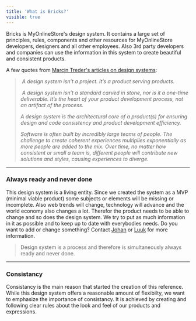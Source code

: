 ```yaml
---
title: 'What is Bricks?'
visible: true
---
```


<p>Bricks is MyOnlineStore's design system. It contains a large set of principles, rules, components and other resources for MyOnlineStore developers, designers and all other employees. Also 3rd party developers and companies can use the information in this system to create beautiful and consistent products.</p>
<p>A few quotes from <a href="https://medium.com/@marcintreder/design-systems-sprint-0-the-silver-bullet-of-product-development-8c0ed83bf00d">Marcin Treder's articles on design systems</a>:</p>
<blockquote>
<p><em class="markup--em markup--pullquote-em">&nbsp;A design system isn&rsquo;t a project. It&rsquo;s a product serving products.</em></p>
<p><em class="markup--em markup--pullquote-em">&nbsp;A design system isn&rsquo;t a standard carved in stone, nor is it a one-time deliverable. It&rsquo;s the heart of your product development process, not an artifact of the process.</em></p>
<p><em class="markup--em markup--pullquote-em">A design system is the architectural core of a product(s) for ensuring design and code consistency and product development efficiency.</em></p>
<p><em class="markup--em markup--pullquote-em">Software is often built by incredibly large teams of people. The challenge to create coherent experiences multiplies exponentially as more people are added to the mix. Over time, no matter how consistent or small a team is, different people will contribute new solutions and styles, causing experiences to diverge.</em></p>
</blockquote>
<hr />
<h3 id="mcetoc_1cb74vid60">Always ready and never done</h3>
<p>This design system is a living entity. Since we created the system as a MVP (minimal viable product) some subjects or elements will be missing or incomplete. Also web trends will change, technology will advance and the world economy also changes a lot. Therefor the product needs to be able to change and so does the design system. We try to put as much information in it as possible and to keep up to date with everybodies needs. Do you want to add or change something? Contact <a title="Mail Johan" href="mailto:johan@myonlinestore.com">Johan</a> or <a title="Mail Luuk" href="mailto:luuk@myonlinestore.com">Luuk</a> for more information.</p>
<blockquote>
<p><span class="markup--quote markup--pullquote-quote is-other" data-creator-ids="anon">Design system is a process and therefore is simultaneously always ready and never&nbsp;done</span>.</p>
</blockquote>
<hr />
<h3 id="mcetoc_1cad59q391">Consistancy</h3>
<p>Consistancy is the main reason that started the creation of this reference. While this design system offers a reasonable amount of flexibilty, we want to emphasize the importance of consistancy. It is achieved by creating &aacute;nd following clear rules about the look and feel of our products and expressions.</p>
<p>&nbsp;</p>